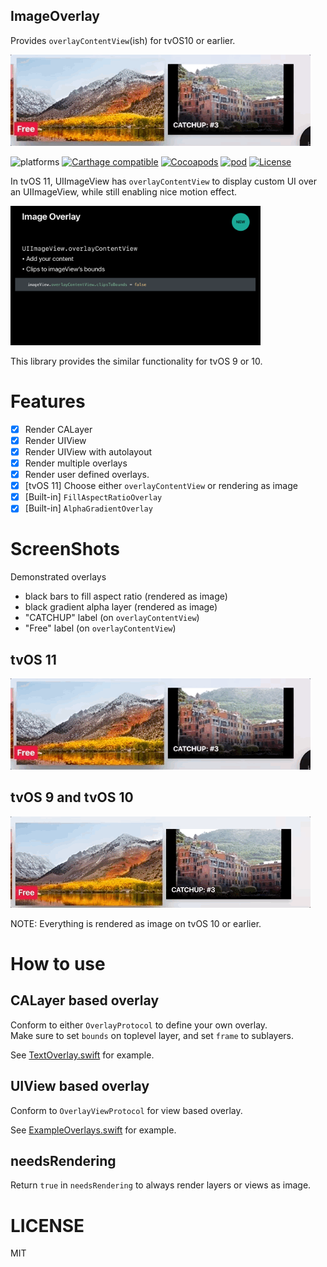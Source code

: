 ImageOverlay
---
Provides `overlayContentView`(ish) for tvOS10 or earlier.

![](https://github.com/toshi0383/assets/blob/master/ImageOverlay/imageoverlay-tvos11.gif?raw=true)

![platforms](https://img.shields.io/badge/platforms-tvOS-blue.svg)
[![Carthage compatible](https://img.shields.io/badge/Carthage-compatible-4BC51D.svg?style=flat)](https://github.com/Carthage/Carthage)
[![Cocoapods](https://img.shields.io/badge/Cocoapods-compatible-brightgreen.svg)](https://cocoapods.org)
[![pod](https://img.shields.io/cocoapods/v/ImageOverlay.svg?style=flat)](https://cocoapods.org/pods/ImageOverlay)
[![License](http://img.shields.io/badge/license-MIT-lightgrey.svg?style=flat
)](http://mit-license.org)

In tvOS 11, UIImageView has `overlayContentView` to display custom UI over an UIImageView, while still enabling nice motion effect.

[<img src='https://github.com/toshi0383/assets/blob/master/ImageOverlay/wwdc2017-209.png?raw=true' width='400' />](https://developer.apple.com/videos/play/wwdc2017/209/)

This library provides the similar functionality for tvOS 9 or 10.

# Features
- [x] Render CALayer
- [x] Render UIView
- [x] Render UIView with autolayout
- [x] Render multiple overlays
- [x] Render user defined overlays.
- [x] [tvOS 11] Choose either `overlayContentView` or rendering as image
- [x] [Built-in] `FillAspectRatioOverlay`
- [x] [Built-in] `AlphaGradientOverlay`

# ScreenShots
Demonstrated overlays
- black bars to fill aspect ratio (rendered as image)
- black gradient alpha layer (rendered as image)
- "CATCHUP" label (on `overlayContentView`)
- "Free" label (on `overlayContentView`)

## tvOS 11
![](https://github.com/toshi0383/assets/blob/master/ImageOverlay/imageoverlay-tvos11.gif?raw=true)

## tvOS 9 and tvOS 10
![](https://github.com/toshi0383/assets/blob/master/ImageOverlay/imageoverlay-tvos10.gif?raw=true)

NOTE: Everything is rendered as image on tvOS 10 or earlier.

# How to use
## CALayer based overlay
Conform to either `OverlayProtocol` to define your own overlay.  
Make sure to set `bounds` on toplevel layer, and set `frame` to sublayers.

See [TextOverlay.swift](ImageOverlay/TextOverlay.swift) for example.

## UIView based overlay
Conform to `OverlayViewProtocol` for view based overlay.

See [ExampleOverlays.swift](Example/ExampleOverlays.swift) for example.

## needsRendering
Return `true` in `needsRendering` to always render layers or views as image.

# LICENSE
MIT

